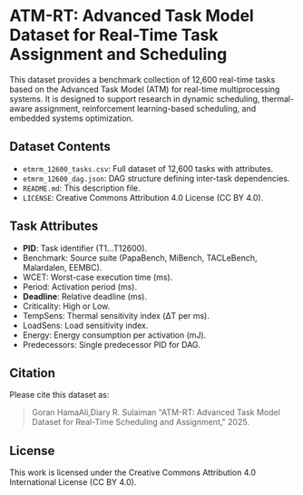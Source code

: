 
# ATM-RT: Advanced Task Model Dataset for Real-Time Task Assignment and Scheduling

This dataset provides a benchmark collection of 12,600 real-time tasks based on the Advanced Task Model (ATM) for real-time multiprocessing systems. It is designed to support research in dynamic scheduling, thermal-aware assignment, reinforcement learning-based scheduling, and embedded systems optimization.

## Dataset Contents

- `etmrm_12600_tasks.csv`: Full dataset of 12,600 tasks with attributes.
- `etmrm_12600_dag.json`: DAG structure defining inter-task dependencies.
- `README.md`: This description file.
- `LICENSE`: Creative Commons Attribution 4.0 License (CC BY 4.0).

## Task Attributes

- **PID**: Task identifier (T1…T12600).
- Benchmark: Source suite (PapaBench, MiBench, TACLeBench, Malardalen, EEMBC).
- WCET: Worst-case execution time (ms).
- Period: Activation period (ms).
- **Deadline**: Relative deadline (ms).
- Criticality: High or Low.
- TempSens: Thermal sensitivity index (ΔT per ms).
- LoadSens: Load sensitivity index.
- Energy: Energy consumption per activation (mJ).
- Predecessors: Single predecessor PID for DAG.

## Citation

Please cite this dataset as:

> Goran HamaAli,Diary R. Sulaiman "ATM-RT: Advanced Task Model Dataset for Real-Time Scheduling and Assignment," 2025.

## License

This work is licensed under the Creative Commons Attribution 4.0 International License (CC BY 4.0).
